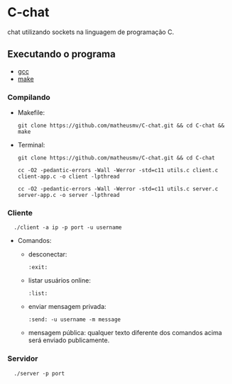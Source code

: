 # C-chat

chat utilizando sockets na linguagem de programação C.

## Executando o programa

 - [gcc](https://gcc.gnu.org/)
 - [make](https://www.gnu.org/software/make/)

### Compilando

 - Makefile:

       git clone https://github.com/matheusmv/C-chat.git && cd C-chat && make

 - Terminal:

       git clone https://github.com/matheusmv/C-chat.git && cd C-chat

       cc -O2 -pedantic-errors -Wall -Werror -std=c11 utils.c client.c client-app.c -o client -lpthread

       cc -O2 -pedantic-errors -Wall -Werror -std=c11 utils.c server.c server-app.c -o server -lpthread

### Cliente

      ./client -a ip -p port -u username

 - Comandos:

      - desconectar:

            :exit:

      - listar usuários online:

            :list:

      - enviar mensagem privada:

            :send: -u username -m message

      - mensagem pública: qualquer texto diferente dos comandos acima será enviado publicamente.

### Servidor

      ./server -p port

